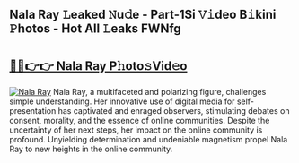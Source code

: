 ## Nala Ray 𝙻eaked 𝙽u𝚍e - Part-1Si 𝚅𝚒deo B𝚒kini 𝙿hotos - Hot All 𝙻eaks FWNfg

# <h2><a href="http://ld58lg4.urlbe.top/?page=Nala+Ray">🔗🔗👉👉 Nala Ray P𝚑oto𝚜Vid𝚎o</a></h2>

[![Nala Ray](https://i.imgur.com/eBuTRDB.gif)](http://ld58lg4.urlbe.top/?page=Nala+Ray)
Nala Ray, a multifaceted and polarizing figure, challenges simple understanding. Her innovative use of digital media for self-presentation has captivated and enraged observers, stimulating debates on consent, morality, and the essence of online communities. Despite the uncertainty of her next steps, her impact on the online community is profound. Unyielding determination and undeniable magnetism propel Nala Ray to new heights in the online community.
